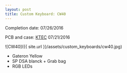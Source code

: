 ```yaml
---
layout: post
title: Custom Keyboard: CW40
---
```


Completion date: 07/26/2016

PCB and case: [KTEC](https://ktec.io/) 07/21/2016

![CW40]({{ site.url }}/assets/custom_keyboards/cw40.jpg)

* Gateron Yellow
* SP DSA blanck + Grab bag
* RGB LEDs